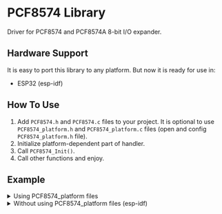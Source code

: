 # PCF8574 Library
Driver for PCF8574 and PCF8574A 8-bit I/O expander.


## Hardware Support
It is easy to port this library to any platform. But now it is ready for use in:
- ESP32 (esp-idf)


## How To Use
1. Add `PCF8574.h` and `PCF8574.c` files to your project.  It is optional to use `PCF8574_platform.h` and `PCF8574_platform.c` files (open and config `PCF8574_platform.h` file).
2. Initialize platform-dependent part of handler.
4. Call `PCF8574_Init()`.
5. Call other functions and enjoy.


## Example
<details>
<summary>Using PCF8574_platform files</summary>

```c
#include <stdio.h>
#include "PCF8574.h"
#include "PCF8574_platform.h"

int main(void)
{
  PCF8574_Handler_t Handler = {0};
  uint8_t OutData = 0x00;
  uint8_t InData = 0x00;

  PCF8574_Platform_Init(&Handler);
  PCF8574_Init(&Handler, PCF8574_DEVICE_PCF8574A, 0);
  PCF8574_SetDir(&Handler, 0x01);

  while (1)
  {
    OutData ^= 0x01;
    PCF8574_Write(&Handler, OutData);

    PCF8574_Read(&Handler, &InData);
    printf("Read Data: 0x%02X\r\n\r\n",
           InData);
  }

  PCF8574_DeInit(&Handler);
  return 0;
}
```
</details>


<details>
<summary>Without using PCF8574_platform files (esp-idf)</summary>

```c
#include <stdio.h>
#include <stdint.h>
#include "sdkconfig.h"
#include "esp_system.h"
#include "esp_err.h"
#include "driver/i2c.h"
#include "driver/gpio.h"
#include "freertos/FreeRTOS.h"
#include "PCF8574.h"

#define PCF8574_I2C_NUM   I2C_NUM_1
#define PCF8574_I2C_RATE  100000
#define PCF8574_SCL_GPIO  GPIO_NUM_13
#define PCF8574_SDA_GPIO  GPIO_NUM_14

int8_t
PCF8574_Platform_Init(void)
{
  i2c_config_t conf = {0};
  conf.mode = I2C_MODE_MASTER;
  conf.sda_io_num = PCF8574_SDA_GPIO;
  conf.sda_pullup_en = GPIO_PULLUP_DISABLE;
  conf.scl_io_num = PCF8574_SCL_GPIO;
  conf.scl_pullup_en = GPIO_PULLUP_DISABLE;
  conf.master.clk_speed = PCF8574_I2C_RATE;
  if (i2c_param_config(PCF8574_I2C_NUM, &conf) != ESP_OK)
    return -1;
  if (i2c_driver_install(PCF8574_I2C_NUM, conf.mode, 0, 0, 0) != ESP_OK)
    return -1;
  return 0;
}

int8_t
PCF8574_Platform_DeInit(void)
{
  i2c_driver_delete(PCF8574_I2C_NUM);
  gpio_reset_pin(PCF8574_SDA_GPIO);
  gpio_reset_pin(PCF8574_SCL_GPIO);
  return 0;
}

int8_t
PCF8574_Platform_Send(uint8_t Address, uint8_t *Data, uint8_t DataLen)
{
  i2c_cmd_handle_t PCF8574_i2c_cmd_handle = {0};
  Address <<= 1;
  Address &= 0xFE;

  PCF8574_i2c_cmd_handle = i2c_cmd_link_create();
  i2c_master_start(PCF8574_i2c_cmd_handle);
  i2c_master_write(PCF8574_i2c_cmd_handle, &Address, 1, 1);
  i2c_master_write(PCF8574_i2c_cmd_handle, Data, DataLen, 1);
  i2c_master_stop(PCF8574_i2c_cmd_handle);
  if (i2c_master_cmd_begin(PCF8574_I2C_NUM, PCF8574_i2c_cmd_handle, 1000 / portTICK_PERIOD_MS) != ESP_OK)
  {
    i2c_cmd_link_delete(PCF8574_i2c_cmd_handle);
    return -1;
  }
  i2c_cmd_link_delete(PCF8574_i2c_cmd_handle);
  return 0;
}

int8_t
PCF8574_Platform_Receive(uint8_t Address, uint8_t *Data, uint8_t DataLen)
{
  i2c_cmd_handle_t PCF8574_i2c_cmd_handle = {0};
  Address <<= 1;
  Address |= 0x01;

  PCF8574_i2c_cmd_handle = i2c_cmd_link_create();
  i2c_master_start(PCF8574_i2c_cmd_handle);
  i2c_master_write(PCF8574_i2c_cmd_handle, &Address, 1, 1);
  i2c_master_read(PCF8574_i2c_cmd_handle, Data, DataLen, I2C_MASTER_LAST_NACK);
  i2c_master_stop(PCF8574_i2c_cmd_handle);
  if (i2c_master_cmd_begin(PCF8574_I2C_NUM, PCF8574_i2c_cmd_handle, 1000 / portTICK_PERIOD_MS) != ESP_OK)
  {
    i2c_cmd_link_delete(PCF8574_i2c_cmd_handle);
    return -1;
  }
  i2c_cmd_link_delete(PCF8574_i2c_cmd_handle);
  return 0;
}


void app_main(void)
{
  PCF8574_Handler_t Handler = {0};
  uint8_t OutData = 0x00;
  uint8_t InData = 0x00;

  PCF8574_PLATFORM_LINK_INIT(Handler, PCF8574_Platform_Init);
  PCF8574_PLATFORM_LINK_DEINIT(Handler, PCF8574_Platform_DeInit);
  PCF8574_PLATFORM_LINK_SEND(Handler, PCF8574_Platform_Send);
  PCF8574_PLATFORM_LINK_RECEIVE(Handler, PCF8574_Platform_Receive);

  PCF8574_Init(&Handler, PCF8574_DEVICE_PCF8574A, 0);
  PCF8574_SetDir(&Handler, 0x01);

  while (1)
  {
    OutData ^= 0x01;
    PCF8574_Write(&Handler, OutData);

    PCF8574_Read(&Handler, &InData);
    printf("Read Data: 0x%02X\r\n\r\n",
           InData);

    vTaskDelay(1000 / portTICK_PERIOD_MS);
  }

  PCF8574_DeInit(&Handler);
}
```
</details>